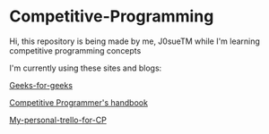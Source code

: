 # Competitive-Programming

Hi, this repository is being made by me, J0sueTM while I'm learning competitive programming concepts

I'm currently using these sites and blogs:

[Geeks-for-geeks](http://www.geeksforgeeks.org)

[Competitive Programmer's handbook](https://cses.fi/book/book.pdf)

[My-personal-trello-for-CP](https://trello.com/b/a7m8UZsw/cp)
